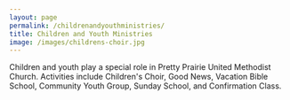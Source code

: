 ```yaml
---
layout: page
permalink: /childrenandyouthministries/
title: Children and Youth Ministries
image: /images/childrens-choir.jpg
---
```

Children and youth play a special role in Pretty Prairie United Methodist Church. Activities include Children's Choir, Good News, Vacation Bible School, Community Youth Group, Sunday School, and Confirmation Class. 
